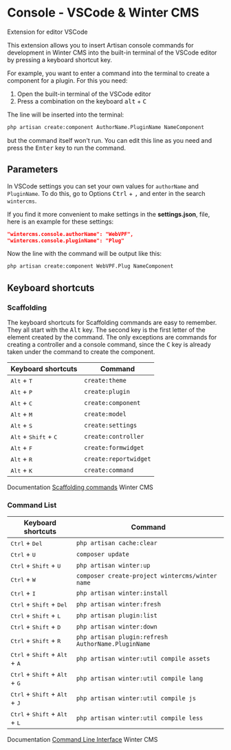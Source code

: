 # Console - VSCode & Winter CMS

Extension for editor VSCode

This extension allows you to insert Artisan console commands for development in Winter CMS into the built-in terminal of the VSCode editor by pressing a keyboard shortcut key.

For example, you want to enter a command into the terminal to create a component for a plugin. For this you need:

1. Open the built-in terminal of the VSCode editor
2. Press a combination on the keyboard <kbd>alt</kbd> + <kbd>C</kbd>

The line will be inserted into the terminal:

```bash
php artisan create:component AuthorName.PluginName NameComponent
```

but the command itself won't run. You can edit this line as you need and press the <kbd>Enter</kbd> key to run the command.

## Parameters

In VSCode settings you can set your own values for `authorName` and `PluginName`. To do this, go to Options <kbd>Ctrl</kbd> + <kbd>,</kbd> and enter in the search `wintercms`.

If you find it more convenient to make settings in the **settings.json**, file, here is an example for these settings:

```json
"wintercms.console.authorName": "WebVPF",
"wintercms.console.pluginName": "Plug"
```

Now the line with the command will be output like this:

```bash
php artisan create:component WebVPF.Plug NameComponent
```

## Keyboard shortcuts

### Scaffolding

The keyboard shortcuts for Scaffolding commands are easy to remember. They all start with the <kbd>Alt</kbd> key. The second key is the first letter of the element created by the command. The only exceptions are commands for creating a controller and a console command, since the <kbd>C</kbd> key is already taken under the command to create the component.

Keyboard shortcuts                               | Command 
-------------------------------------------------|-----------------------
<kbd>Alt</kbd> + <kbd>T</kbd>                    | `create:theme`
<kbd>Alt</kbd> + <kbd>P</kbd>                    | `create:plugin`
<kbd>Alt</kbd> + <kbd>C</kbd>                    | `create:component`
<kbd>Alt</kbd> + <kbd>M</kbd>                    | `create:model`
<kbd>Alt</kbd> + <kbd>S</kbd>                    | `create:settings`
<kbd>Alt</kbd> + <kbd>Shift</kbd> + <kbd>C</kbd> | `create:controller`
<kbd>Alt</kbd> + <kbd>F</kbd>                    | `create:formwidget`
<kbd>Alt</kbd> + <kbd>R</kbd>                    | `create:reportwidget`
<kbd>Alt</kbd> + <kbd>K</kbd>                    | `create:command`

Documentation [Scaffolding commands](https://wintercms.com/docs/console/scaffolding) Winter CMS

### Command List

Keyboard shortcuts                                  | Command 
----------------------------------------------------|-------------------------------------------------
<kbd>Ctrl</kbd> + <kbd>Del</kbd>                    | `php artisan cache:clear`
<kbd>Ctrl</kbd> + <kbd>U</kbd>                      | `composer update`
<kbd>Ctrl</kbd> + <kbd>Shift</kbd> + <kbd>U</kbd>   | `php artisan winter:up`
<kbd>Ctrl</kbd> + <kbd>W</kbd>                      | `composer create-project wintercms/winter name`
<kbd>Ctrl</kbd> + <kbd>I</kbd>                      | `php artisan winter:install`
<kbd>Ctrl</kbd> + <kbd>Shift</kbd> + <kbd>Del</kbd> | `php artisan winter:fresh`
<kbd>Ctrl</kbd> + <kbd>Shift</kbd> + <kbd>L</kbd>   | `php artisan plugin:list`
<kbd>Ctrl</kbd> + <kbd>Shift</kbd> + <kbd>D</kbd>   | `php artisan winter:down`
<kbd>Ctrl</kbd> + <kbd>Shift</kbd> + <kbd>R</kbd>   | `php artisan plugin:refresh AuthorName.PluginName`
<kbd>Ctrl</kbd> + <kbd>Shift</kbd> + <kbd>Alt</kbd> + <kbd>A</kbd> | `php artisan winter:util compile assets`
<kbd>Ctrl</kbd> + <kbd>Shift</kbd> + <kbd>Alt</kbd> + <kbd>G</kbd> | `php artisan winter:util compile lang`
<kbd>Ctrl</kbd> + <kbd>Shift</kbd> + <kbd>Alt</kbd> + <kbd>J</kbd> | `php artisan winter:util compile js`
<kbd>Ctrl</kbd> + <kbd>Shift</kbd> + <kbd>Alt</kbd> + <kbd>L</kbd> | `php artisan winter:util compile less`

Documentation [Command Line Interface](https://wintercms.com/docs/console/commands) Winter CMS
